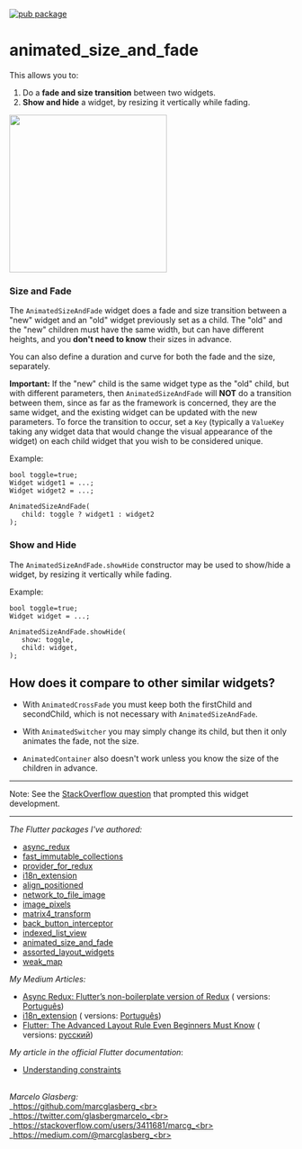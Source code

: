 [![pub package](https://img.shields.io/pub/v/animated_size_and_fade.svg)](https://pub.dartlang.org/packages/animated_size_and_fade)

# animated_size_and_fade

This allows you to:

1. Do a **fade and size transition** between two widgets.
2. **Show and hide** a widget, by resizing it vertically while fading.

<img src="https://github.com/marcglasberg/animated_size_and_fade/blob/master/example/lib/animated_size_and_fade.gif?raw=true" width="280">

### Size and Fade

The `AnimatedSizeAndFade` widget does a fade and size transition between a "new" widget and an "old"
widget previously set as a child. The "old" and the "new" children must have the same width, but can
have different heights, and you **don't need to know** their sizes in advance.

You can also define a duration and curve for both the fade and the size, separately.

**Important:** If the "new" child is the same widget type as the "old" child, but with different
parameters, then `AnimatedSizeAndFade` will **NOT** do a transition between them, since as far as
the framework is concerned, they are the same widget, and the existing widget can be updated with
the new parameters. To force the transition to occur, set a `Key` (typically a `ValueKey`
taking any widget data that would change the visual appearance of the widget) on each child widget
that you wish to be considered unique.

Example:

    bool toggle=true;
    Widget widget1 = ...;
    Widget widget2 = ...;
    
    AnimatedSizeAndFade(
       child: toggle ? widget1 : widget2
    );

### Show and Hide

The `AnimatedSizeAndFade.showHide` constructor may be used to show/hide a widget, by resizing it
vertically while fading.

Example:

    bool toggle=true;
    Widget widget = ...;    
    
    AnimatedSizeAndFade.showHide(
       show: toggle,
       child: widget,
    );

## How does it compare to other similar widgets?

- With `AnimatedCrossFade` you must keep both the firstChild and secondChild, which is not necessary
  with `AnimatedSizeAndFade`.

- With `AnimatedSwitcher` you may simply change its child, but then it only animates the fade, not
  the size.

- `AnimatedContainer` also doesn't work unless you know the size of the children in advance.

***

Note: See
the [StackOverflow question](https://stackoverflow.com/questions/51736663/in-flutter-how-can-i-change-some-widget-and-see-it-animate-to-its-new-size/)
that prompted this widget development.

***

*The Flutter packages I've authored:*

* <a href="https://pub.dev/packages/async_redux">async_redux</a>
* <a href="https://pub.dev/packages/fast_immutable_collections">fast_immutable_collections</a>
* <a href="https://pub.dev/packages/provider_for_redux">provider_for_redux</a>
* <a href="https://pub.dev/packages/i18n_extension">i18n_extension</a>
* <a href="https://pub.dev/packages/align_positioned">align_positioned</a>
* <a href="https://pub.dev/packages/network_to_file_image">network_to_file_image</a>
* <a href="https://pub.dev/packages/image_pixels">image_pixels</a>
* <a href="https://pub.dev/packages/matrix4_transform">matrix4_transform</a>
* <a href="https://pub.dev/packages/back_button_interceptor">back_button_interceptor</a>
* <a href="https://pub.dev/packages/indexed_list_view">indexed_list_view</a>
* <a href="https://pub.dev/packages/animated_size_and_fade">animated_size_and_fade</a>
* <a href="https://pub.dev/packages/assorted_layout_widgets">assorted_layout_widgets</a>
* <a href="https://pub.dev/packages/weak_map">weak_map</a>

*My Medium Articles:*

* <a href="https://medium.com/flutter-community/https-medium-com-marcglasberg-async-redux-33ac5e27d5f6">
  Async Redux: Flutter’s non-boilerplate version of Redux</a> (
  versions: <a href="https://medium.com/flutterando/async-redux-pt-brasil-e783ceb13c43">
  Português</a>)
* <a href="https://medium.com/flutter-community/i18n-extension-flutter-b966f4c65df9">
  i18n_extension</a> (
  versions: <a href="https://medium.com/flutterando/qual-a-forma-f%C3%A1cil-de-traduzir-seu-app-flutter-para-outros-idiomas-ab5178cf0336">
  Português</a>)
* <a href="https://medium.com/flutter-community/flutter-the-advanced-layout-rule-even-beginners-must-know-edc9516d1a2">
  Flutter: The Advanced Layout Rule Even Beginners Must Know</a> (
  versions: <a href="https://habr.com/ru/post/500210/">русский</a>)

*My article in the official Flutter documentation*:

* <a href="https://flutter.dev/docs/development/ui/layout/constraints">Understanding constraints</a>

<br>_Marcelo Glasberg:_<br>
_https://github.com/marcglasberg_<br>
_https://twitter.com/glasbergmarcelo_<br>
_https://stackoverflow.com/users/3411681/marcg_<br>
_https://medium.com/@marcglasberg_<br>
